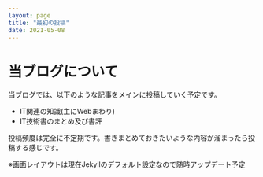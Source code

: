 ```yaml
---
layout: page
title: "最初の投稿"
date: 2021-05-08
---
```


# 当ブログについて

当ブログでは、以下のような記事をメインに投稿していく予定です。
- IT関連の知識(主にWebまわり)
- IT技術書のまとめ及び書評  

投稿頻度は完全に不定期です。書きまとめておきたいような内容が溜まったら投稿する感じです。

※画面レイアウトは現在Jekyllのデフォルト設定なので随時アップデート予定